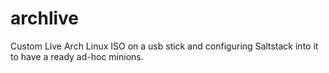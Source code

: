 # archlive
Custom Live Arch Linux ISO on a usb stick
and configuring Saltstack into it to have a ready ad-hoc minions.
